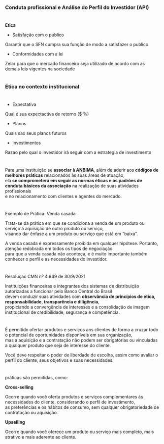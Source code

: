 

### Conduta profissional e Análise do Perfil do Investidor (API)

#

**Etica**

- Satisfação com o publico

Garantir que o SFN cumpra sua função de modo a satisfazer o publico

- Conformidades com a lei

Zelar para que o mercado financeiro seja utilizado de acordo com as demais leis vigentes na sociedade

#

### Ética no contexto institucional

#

- Expectativa

Qual é sua expectactiva de retorno ($ %)

- Planos

Quais sao seus planos futuros

- Investimentos

Razao pelo qual o investidor irá seguir com a estrategia de investimento


#

#

Para uma instituição se **associar à ANBIMA**, além de aderir aos **códigos de melhores práticas** relacionados às suas áreas de atuação,\
ela **se comprometerá em seguir as normas éticas e os padrões de conduta básicos da associação** na realização de suas atividades profissionais\
e no relacionamento com clientes e agentes do mercado.

#

Exemplo de Prática: Venda casada


Trata-se da prática em que se condiciona a venda de um produto ou serviço à aquisição de outro produto ou serviço,\
visando dar ênfase a um produto ou serviço que está em “baixa”. 

A venda casada é expressamente proibida em qualquer hipótese. Portanto, atenção redobrada em todos os tipos de negociação\
para que a venda casada não aconteça, e é muito importante também conhecer o perfil e as necessidades do investidor.


#

Resolução CMN nº 4.949 de 30/9/2021

Instituições financeiras e integrantes dos sistemas de distribuição autorizadas a funcionar pelo Banco Central do Brasil\
devem conduzir suas atividades com **observância de princípios de ética, responsabilidade, transparência e diligência**,\
propiciando a convergência de interesses e a consolidação de imagem institucional de credibilidade, segurança e competência.


#

#

É permitido ofertar produtos e serviços aos clientes de forma a cruzar todo o potencial de oportunidades disponíveis em sua organização,\
mas a aquisição e a contratação não podem ser obrigatórias ou vinculadas a qualquer produto que seja de interesse do cliente. 

Você deve respeitar o poder de liberdade de escolha, assim como avaliar o perfil do cliente, seus objetivos e suas necessidades.

#

práticas são permitidas, como:

**Cross-selling**

Ocorre quando você oferta produtos e serviços complementares às necessidades do cliente, considerando o perfil de investimento,\
as preferências e os hábitos de consumo, sem qualquer obrigatoriedade de contratação ou aquisição.



**Upselling**

Ocorre quando você oferece um produto ou serviço mais completo, mais atrativo e mais aderente ao cliente.










